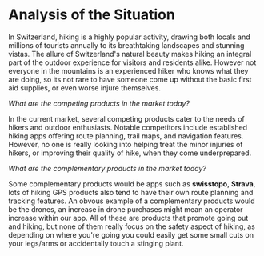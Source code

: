 # Analysis of the Situation
In Switzerland, hiking is a highly popular activity, drawing both locals and millions of tourists annually to its breathtaking landscapes and stunning vistas. The allure of Switzerland's natural beauty makes hiking an integral part of the outdoor experience for visitors and residents alike. However not everyone in the mountains is an experienced hiker who knows what they are doing, so its not rare to have someone come up without the basic first aid supplies, or even worse injure themselves.

*What are the competing products in the market today?*

In the current market, several competing products cater to the needs of hikers and outdoor enthusiasts. Notable competitors include established hiking apps offering route planning, trail maps, and navigation features. However, no one is really looking into helping treat the minor injuries of hikers, or improving their quality of hike, when they come underprepared.

*What are the complementary products in the market today?*

Some complementary products would be apps such as **swisstopo**, **Strava**, lots of hiking GPS products also tend to have their own route planning and tracking features. An obvous example of a complementary products would be the drones, an increase in drone purchases might mean an operator increase within our app. 
All of these are products that promote going out and hiking, but none of them really focus on the safety aspect of hiking, as depending on where you're going you could easily get some small cuts on your legs/arms or accidentally touch a stinging plant.
